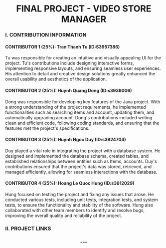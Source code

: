<h1 align="center">FINAL PROJECT - VIDEO STORE MANAGER</h1>


### I. CONTRIBUTION INFORMATION

#### CONTRIBUTOR 1 (25%): Tran Thanh Tu (ID:S3957386)

Tu was responsible for creating an intuitive and visually appealing UI for the project. Tu's contributions include designing interactive forms, implementing responsive layouts, and ensuring seamless user experiences. His attention to detail and creative design solutions greatly enhanced the overall usability and aesthetics of the application.

#### CONTRIBUTOR 2 (25%): Huynh Quang Dong (ID:s3938006)

Dong was responsible for developing key features of the Java project. With a strong understanding of the project requirements, he implemented functionalities such as searching items and account, updating them, and automatically upgrading account. Dong's contributions included writing clean and efficient code, following coding standards, and ensuring that the features met the project's specifications.

#### CONTRIBUTOR 3 (25%): Huynh Ngoc Duy (ID:s3924704)

Duy played a vital role in integrating the project with a database system. He designed and implemented the database schema, created tables, and established relationships between entities such as Items, accounts. Duy's contributions ensured that the project's data was stored, retrieved, and managed efficiently, allowing for seamless interactions with the database.

#### CONTRIBUTOR 4 (25%): Hoang Le Quoc Hung (ID:s3912029)

Hung focused on testing the project and fixing any issues that arose. He conducted various tests, including unit tests, integration tests, and system tests, to ensure the functionality and stability of the software. Hung also collaborated with other team members to identify and resolve bugs, improving the overall quality and reliability of the project.

### II. PROJECT LINKS


<h3 align="center">---</h3>
